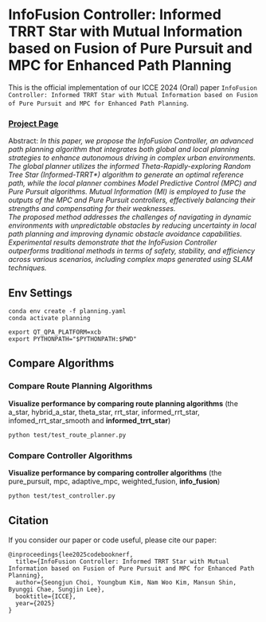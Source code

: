 # InfoFusion Controller: Informed TRRT Star with Mutual Information based on Fusion of Pure Pursuit and MPC for Enhanced Path Planning

This is the official implementation of our ICCE 2024 (Oral) paper `InfoFusion Controller: Informed TRRT Star with Mutual Information based on Fusion of Pure Pursuit and MPC for Enhanced Path Planning`.

### [Project Page](https://drawingprocess.github.io/InfoFusionController) <!-- | [Paper](https://arxiv.org/abs/2112.01759) -->

Abstract: *In this paper, we propose the InfoFusion Controller, an advanced path planning algorithm that integrates both global and local planning strategies to enhance autonomous driving in complex urban environments. The global planner utilizes the informed Theta-Rapidly-exploring Random Tree Star (Informed-TRRT\*) algorithm to generate an optimal reference path, while the local planner combines Model Predictive Control (MPC) and Pure Pursuit algorithms. Mutual Information (MI) is employed to fuse the outputs of the MPC and Pure Pursuit controllers, effectively balancing their strengths and compensating for their weaknesses.* </br>
*The proposed method addresses the challenges of navigating in dynamic environments with unpredictable obstacles by reducing uncertainty in local path planning and improving dynamic obstacle avoidance capabilities. Experimental results demonstrate that the InfoFusion Controller outperforms traditional methods in terms of safety, stability, and efficiency across various scenarios, including complex maps generated using SLAM techniques.* </br>

## Env Settings

```shell
conda env create -f planning.yaml
conda activate planning
```

```shell
export QT_QPA_PLATFORM=xcb
export PYTHONPATH="$PYTHONPATH:$PWD"
```

## Compare Algorithms

### Compare Route Planning Algorithms
**Visualize performance by comparing route planning algorithms** (the a_star, hybrid_a_star, theta_star, rrt_star, informed_rrt_star, infomed_rrt_star_smooth and **informed_trrt_star**)
```bash
python test/test_route_planner.py
```

### Compare Controller Algorithms
**Visualize performance by comparing controller algorithms** (the pure_pursuit, mpc, adaptive_mpc, weighted_fusion, **info_fusion**)
```bash
python test/test_controller.py
```

## Citation
If you consider our paper or code useful, please cite our paper:
```
@inproceedings{lee2025codebooknerf,
  title={InfoFusion Controller: Informed TRRT Star with Mutual Information based on Fusion of Pure Pursuit and MPC for Enhanced Path Planning},
  author={Seongjun Choi, Youngbum Kim, Nam Woo Kim, Mansun Shin, Byunggi Chae, Sungjin Lee},
  booktitle={ICCE},
  year={2025}
}
```